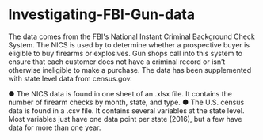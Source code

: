 # Investigating-FBI-Gun-data

The data comes from the FBI's National Instant Criminal Background Check System. The NICS is used by to determine whether a prospective buyer is eligible to buy firearms or
explosives. Gun shops call into this system to ensure that each customer does not have a criminal record or isn’t otherwise ineligible to make a
purchase. The data has been supplemented with state level data from census.gov.


● The NICS data is found in one sheet of an .xlsx file. It contains the number of firearm checks by month, state, and type.
● The U.S. census data is found in a .csv file. It contains several variables at the state level. Most variables just have one data point per state (2016), but a few
have data for more than one year.
